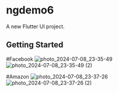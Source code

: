 # ngdemo6

A new Flutter UI project.

## Getting Started

#Facebook
![photo_2024-07-08_23-35-49](https://github.com/juratsobirov/ngdemo6/assets/171447978/63eafa22-9161-4a97-8c6e-d67da69298f6)
![photo_2024-07-08_23-35-49 (2)](https://github.com/juratsobirov/ngdemo6/assets/171447978/a72e88a8-1aed-40ed-8ad1-5ec56a84e9d3)


#Amazon
![photo_2024-07-08_23-37-26](https://github.com/juratsobirov/ngdemo6/assets/171447978/c3f4517b-5236-4cf1-a59f-c0e39fcaafaa)
![photo_2024-07-08_23-37-26 (2)](https://github.com/juratsobirov/ngdemo6/assets/171447978/eda42cc8-9047-4b14-9e3e-093ef44b7668)



